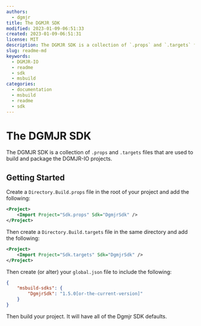 ```yaml
---
authors:
  - dgmjr
title: The DGMJR SDK
modified: 2023-01-09-06:51:33
created: 2023-01-09-06:51:31
license: MIT
description: The DGMJR SDK is a collection of `.props` and `.targets` files that are used to build and package the DGMJR projects.
slug: readme-md
keywords:
  - DGMJR-IO
  - readme
  - sdk
  - msbuild
categories:
  - documentation
  - msbuild
  - readme
  - sdk
---
```


# The DGMJR SDK

The DGMJR SDK is a collection of `.props` and `.targets` files that are used to build and package the DGMJR-IO projects.

## Getting Started

Create a `Directory.Build.props` file in the root of your project and add the following:

```xml
<Project>
    <Import Project="Sdk.props" Sdk="DgmjrSdk" />
</Project>
```

Then create a `Directory.Build.targets` file in the same directory and add the following:

```xml
<Project>
    <Import Project="Sdk.targets" Sdk="DgmjrSdk" />
</Project>
```

Then create (or alter) your `global.json` file to include the following:

```json
{
    "msbuild-sdks": {
        "DgmjrSdk": "1.5.0[or-the-current-version]"
    }
}
```

Then build your project.  It will have all of the Dgmjr SDK defaults.
